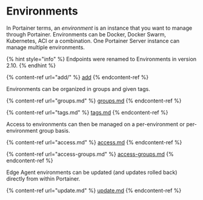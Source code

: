 # Environments

In Portainer terms, an _environment_ is an instance that you want to manage through Portainer. Environments can be Docker, Docker Swarm, Kubernetes, ACI or a combination. One Portainer Server instance can manage multiple environments.

{% hint style="info" %}
Endpoints were renamed to Environments in version 2.10.
{% endhint %}

{% content-ref url="add/" %}
[add](add/)
{% endcontent-ref %}

Environments can be organized in groups and given tags.

{% content-ref url="groups.md" %}
[groups.md](groups.md)
{% endcontent-ref %}

{% content-ref url="tags.md" %}
[tags.md](tags.md)
{% endcontent-ref %}

Access to environments can then be managed on a per-environment or per-environment group basis.

{% content-ref url="access.md" %}
[access.md](access.md)
{% endcontent-ref %}

{% content-ref url="access-groups.md" %}
[access-groups.md](access-groups.md)
{% endcontent-ref %}

Edge Agent environments can be updated (and updates rolled back) directly from within Portainer.

{% content-ref url="update.md" %}
[update.md](update.md)
{% endcontent-ref %}
